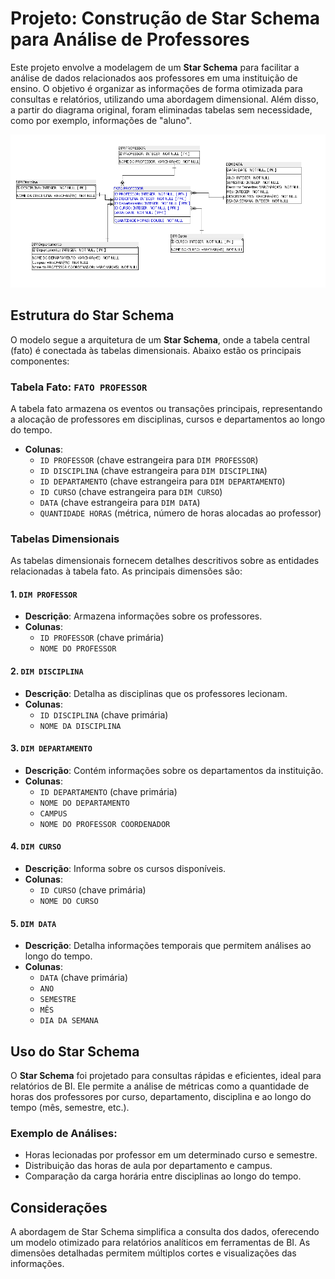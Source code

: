 # Projeto: Construção de Star Schema para Análise de Professores

Este projeto envolve a modelagem de um **Star Schema** para facilitar a análise de dados relacionados aos professores em uma instituição de ensino. O objetivo é organizar as informações de forma otimizada para consultas e relatórios, utilizando uma abordagem dimensional.
Além disso, a partir do diagrama original, foram eliminadas tabelas sem necessidade, como por exemplo, informações de "aluno".

![STAR SCHEMA](./Star%20Schema.PNG)

## Estrutura do Star Schema

O modelo segue a arquitetura de um **Star Schema**, onde a tabela central (fato) é conectada às tabelas dimensionais. Abaixo estão os principais componentes:

### Tabela Fato: `FATO PROFESSOR`
A tabela fato armazena os eventos ou transações principais, representando a alocação de professores em disciplinas, cursos e departamentos ao longo do tempo.

- **Colunas**:
  - `ID PROFESSOR` (chave estrangeira para `DIM PROFESSOR`)
  - `ID DISCIPLINA` (chave estrangeira para `DIM DISCIPLINA`)
  - `ID DEPARTAMENTO` (chave estrangeira para `DIM DEPARTAMENTO`)
  - `ID CURSO` (chave estrangeira para `DIM CURSO`)
  - `DATA` (chave estrangeira para `DIM DATA`)
  - `QUANTIDADE HORAS` (métrica, número de horas alocadas ao professor)

### Tabelas Dimensionais

As tabelas dimensionais fornecem detalhes descritivos sobre as entidades relacionadas à tabela fato. As principais dimensões são:

#### 1. `DIM PROFESSOR`
- **Descrição**: Armazena informações sobre os professores.
- **Colunas**:
  - `ID PROFESSOR` (chave primária)
  - `NOME DO PROFESSOR`

#### 2. `DIM DISCIPLINA`
- **Descrição**: Detalha as disciplinas que os professores lecionam.
- **Colunas**:
  - `ID DISCIPLINA` (chave primária)
  - `NOME DA DISCIPLINA`

#### 3. `DIM DEPARTAMENTO`
- **Descrição**: Contém informações sobre os departamentos da instituição.
- **Colunas**:
  - `ID DEPARTAMENTO` (chave primária)
  - `NOME DO DEPARTAMENTO`
  - `CAMPUS`
  - `NOME DO PROFESSOR COORDENADOR`

#### 4. `DIM CURSO`
- **Descrição**: Informa sobre os cursos disponíveis.
- **Colunas**:
  - `ID CURSO` (chave primária)
  - `NOME DO CURSO`

#### 5. `DIM DATA`
- **Descrição**: Detalha informações temporais que permitem análises ao longo do tempo.
- **Colunas**:
  - `DATA` (chave primária)
  - `ANO`
  - `SEMESTRE`
  - `MÊS`
  - `DIA DA SEMANA`

## Uso do Star Schema

O **Star Schema** foi projetado para consultas rápidas e eficientes, ideal para relatórios de BI. Ele permite a análise de métricas como a quantidade de horas dos professores por curso, departamento, disciplina e ao longo do tempo (mês, semestre, etc.).

### Exemplo de Análises:
- Horas lecionadas por professor em um determinado curso e semestre.
- Distribuição das horas de aula por departamento e campus.
- Comparação da carga horária entre disciplinas ao longo do tempo.

## Considerações

A abordagem de Star Schema simplifica a consulta dos dados, oferecendo um modelo otimizado para relatórios analíticos em ferramentas de BI. As dimensões detalhadas permitem múltiplos cortes e visualizações das informações.
